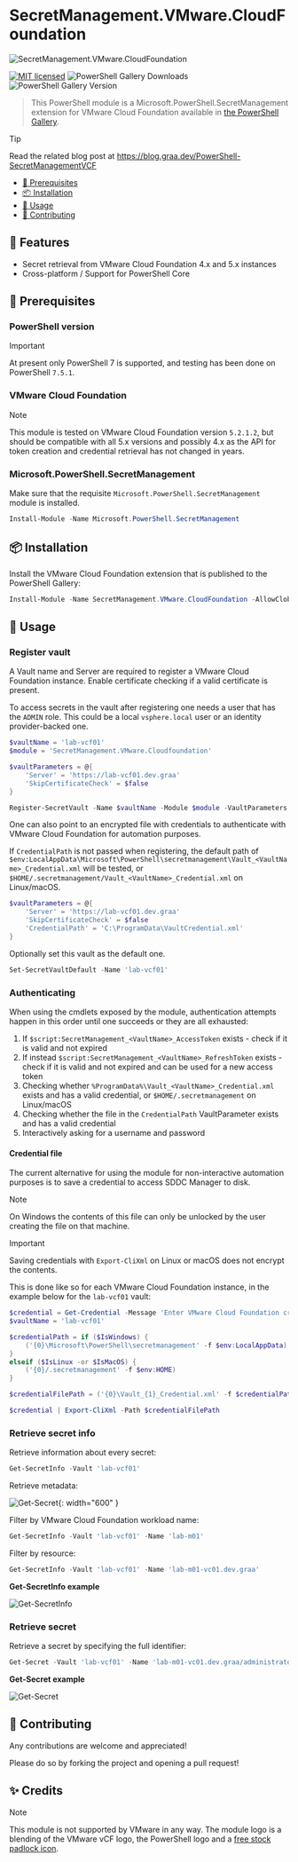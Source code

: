 # SecretManagement.VMware.CloudFoundation

![SecretManagement.VMware.CloudFoundation](https://raw.githubusercontent.com/erikgraa/SecretManagement.VMware.CloudFoundation/main/images/logo.png)

[![MIT licensed](https://img.shields.io/badge/license-MIT-blue.svg)](https://raw.githubusercontent.com/erikgraa/SecretManagement.VMware.CloudFoundation/raw/main/LICENSE.txt)
![PowerShell Gallery Downloads](https://img.shields.io/powershellgallery/dt/SecretManagement.VMware.CloudFoundation?label=PowerShell%20Gallery&color=green)
![PowerShell Gallery Version](https://img.shields.io/powershellgallery/v/SecretManagement.VMware.CloudFoundation?color=green)

> This PowerShell module is a Microsoft.PowerShell.SecretManagement extension for VMware Cloud Foundation available in [the PowerShell Gallery](https://www.powershellgallery.com/packages/SecretManagement.VMware.CloudFoundation).

> [!TIP]
> Read the related blog post at https://blog.graa.dev/PowerShell-SecretManagementVCF

- [📄 Prerequisites](#-prerequisites)
- [📦 Installation](#-installation)
- [🔧 Usage](#-usage)
- [🙌 Contributing](#-contributing)

## 🚀 Features 

* Secret retrieval from VMware Cloud Foundation 4.x and 5.x instances
* Cross-platform / Support for PowerShell Core

## 📄 Prerequisites

### PowerShell version

> [!IMPORTANT]  
> At present only PowerShell 7 is supported, and testing has been done on PowerShell `7.5.1`.

### VMware Cloud Foundation

> [!NOTE]  
> This module is tested on VMware Cloud Foundation version `5.2.1.2`, but should be compatible with all 5.x versions and possibly 4.x as the API for token creation and credential retrieval has not changed in years.

### Microsoft.PowerShell.SecretManagement

Make sure that the requisite `Microsoft.PowerShell.SecretManagement` module is installed.

```powershell
Install-Module -Name Microsoft.PowerShell.SecretManagement
```

## 📦 Installation

Install the VMware Cloud Foundation extension that is published to the PowerShell Gallery:

```powershell
Install-Module -Name SecretManagement.VMware.CloudFoundation -AllowClobber
```

## 🔧 Usage

### Register vault

A Vault name and Server are required to register a VMware Cloud Foundation instance. Enable certificate checking if a valid certificate is present.

To access secrets in the vault after registering one needs a user that has the `ADMIN` role. This could be a local `vsphere.local` user or an identity provider-backed one.

```powershell
$vaultName = 'lab-vcf01'
$module = 'SecretManagement.VMware.Cloudfoundation'

$vaultParameters = @{ 
    'Server' = 'https://lab-vcf01.dev.graa'
    'SkipCertificateCheck' = $false
}

Register-SecretVault -Name $vaultName -Module $module -VaultParameters $vaultParameters
```

One can also point to an encrypted file with credentials to authenticate with VMware Cloud Foundation for automation purposes.

If `CredentialPath` is not passed when registering, the default path of `$env:LocalAppData\Microsoft\PowerShell\secretmanagement\Vault_<VaultName>_Credential.xml` will be tested, or `$HOME/.secretmanagement/Vault_<VaultName>_Credential.xml` on Linux/macOS.

```powershell
$vaultParameters = @{ 
    'Server' = 'https://lab-vcf01.dev.graa'
    'SkipCertificateCheck' = $false
    'CredentialPath' = 'C:\ProgramData\VaultCredential.xml'     
}
```

Optionally set this vault as the default one.

```powershell
Set-SecretVaultDefault -Name 'lab-vcf01'
```

### Authenticating

When using the cmdlets exposed by the module, authentication attempts happen in this order until one succeeds or they are all exhausted:

1. If `$script:SecretManagement_<VaultName>_AccessToken` exists - check if it is valid and not expired
2. If instead `$script:SecretManagement_<VaultName>_RefreshToken` exists - check if it is valid and not expired and can be used for a new access token
3. Checking whether `%ProgramData%\Vault_<VaultName>_Credential.xml` exists and has a valid credential, or `$HOME/.secretmanagement` on Linux/macOS
4. Checking whether the file in the `CredentialPath` VaultParameter exists and has a valid credential
5. Interactively asking for a username and password

#### Credential file

The current alternative for using the module for non-interactive automation purposes is to save a credential to access SDDC Manager to disk.

> [!NOTE]  
> On Windows the contents of this file can only be unlocked by the user creating the file on that machine. 

> [!IMPORTANT]  
> Saving credentials with `Export-CliXml` on Linux or macOS does not encrypt the contents.

This is done like so for each VMware Cloud Foundation instance, in the example below for the `lab-vcf01` vault:

```powershell
$credential = Get-Credential -Message 'Enter VMware Cloud Foundation credential'
$vaultName = 'lab-vcf01'

$credentialPath = if ($IsWindows) {
    ('{0}\Microsoft\PowerShell\secretmanagement' -f $env:LocalAppData)
}
elseif ($IsLinux -or $IsMacOS) {
    ('{0}/.secretmanagement' -f $env:HOME)
}

$credentialFilePath = ('{0}\Vault_{1}_Credential.xml' -f $credentialPath, $vaultName)

$credential | Export-CliXml -Path $credentialFilePath
```

### Retrieve secret info

Retrieve information about every secret:

```powershell
Get-SecretInfo -Vault 'lab-vcf01'
```

Retrieve metadata:

![Get-Secret](/images/Get-SecretInfo-Metadata.png){: width="600" }

Filter by VMware Cloud Foundation workload name:

```powershell
Get-SecretInfo -Vault 'lab-vcf01' -Name 'lab-m01'
```

Filter by resource:

```powershell
Get-SecretInfo -Vault 'lab-vcf01' -Name 'lab-m01-vc01.dev.graa'
```

**Get-SecretInfo example**

![Get-SecretInfo](/images/Get-SecretInfo.gif)

### Retrieve secret

Retrieve a secret by specifying the full identifier:

```powershell
Get-Secret -Vault 'lab-vcf01' -Name 'lab-m01-vc01.dev.graa/administrator@vsphere.local'
```

**Get-Secret example**

![Get-Secret](/images/Get-Secret.gif)

## 🙌 Contributing

Any contributions are welcome and appreciated!

Please do so by forking the project and opening a pull request!

## ✨ Credits

> [!NOTE]
> This module is not supported by VMware in any way. The module logo is a blending of the VMware vCF logo, the PowerShell logo and a [free stock padlock icon](https://www.iconpacks.net/free-icon/yellow-padlock-11726.html).